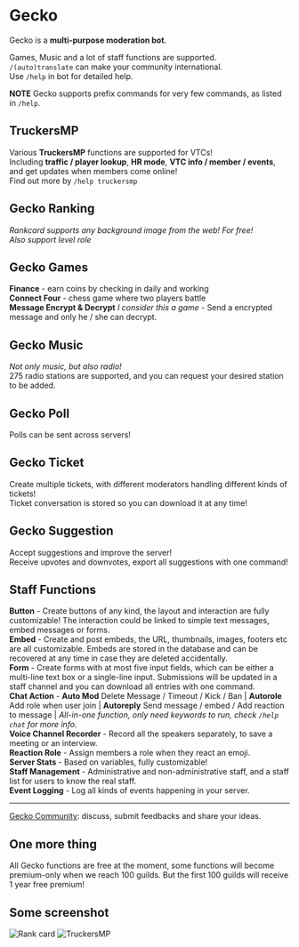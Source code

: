 # Gecko

Gecko is a **multi-purpose moderation bot**.

Games, Music and a lot of staff functions are supported.  
`/(auto)translate` can make your community international.  
Use `/help` in bot for detailed help.

**NOTE** Gecko supports prefix commands for very few commands, as listed in `/help`.  

## TruckersMP

Various **TruckersMP** functions are supported for VTCs!  
Including **traffic / player lookup**, **HR mode**, **VTC info / member / events**, and get updates when members come online!  
Find out more by `/help truckersmp`

## Gecko Ranking  

*Rankcard supports any background image from the web! For free!*  
*Also support level role*  

## Gecko Games

**Finance** - earn coins by checking in daily and working  
**Connect Four** - chess game where two players battle  
**Message Encrypt & Decrypt** *I consider this a game* - Send a encrypted message and only he / she can decrypt.  

## Gecko Music

*Not only music, but also radio!*  
275 radio stations are supported, and you can request your desired station to be added.  

## Gecko Poll

Polls can be sent across servers!  

## Gecko Ticket

Create multiple tickets, with different moderators handling different kinds of tickets!  
Ticket conversation is stored so you can download it at any time!  

## Gecko Suggestion  

Accept suggestions and improve the server!  
Receive upvotes and downvotes, export all suggestions with one command!

## Staff Functions
  
**Button** - Create buttons of any kind, the layout and interaction are fully customizable! The interaction could be linked to simple text messages, embed messages or forms.  
**Embed** - Create and post embeds, the URL, thumbnails, images, footers etc are all customizable. Embeds are stored in the database and can be recovered at any time in case they are deleted accidentally.  
**Form** - Create forms with at most five input fields, which can be either a multi-line text box or a single-line input. Submissions will be updated in a staff channel and you can download all entries with one command.  
**Chat Action** - **Auto Mod** Delete Message / Timeout / Kick / Ban | **Autorole** Add role when user join | **Autoreply** Send message / embed / Add reaction to message | *All-in-one function, only need keywords to run, check `/help chat` for more info*.  
**Voice Channel Recorder** - Record all the speakers separately, to save a meeting or an interview.  
**Reaction Role** - Assign members a role when they react an emoji.  
**Server Stats** - Based on variables, fully customizable!  
**Staff Management** - Administrative and non-administrative staff, and a staff list for users to know the real staff.  
**Event Logging** - Log all kinds of events happening in your server.  

---

[Gecko Community](https://discord.gg/wNTaaBZ5qd): discuss, submit feedbacks and share your ideas.  

## One more thing

All Gecko functions are free at the moment, some functions will become premium-only when we reach 100 guilds. But the first 100 guilds will receive 1 year free premium!

## Some screenshot

![Rank card](https://cdn.discordapp.com/attachments/961135600830926878/966256329540923462/unknown.png)
![TruckersMP](https://cdn.discordapp.com/attachments/961135600830926878/966254610891280384/unknown.png)  
